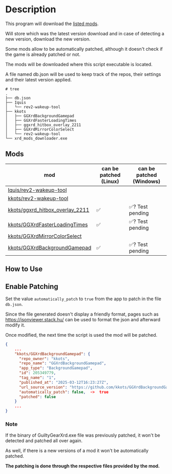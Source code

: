 # Description

This program will download the [listed mods](#mods).

Will store which was the latest version download and in case of detecting a new version, download the new version.

Some mods allow to be automatically patched, although it doesn't check if the game is already patched or not.

The mods will be downloaded where this script executable is located.

A file named db.json will be used to keep track of the repos, their settings and their latest version applied.

```text
# tree   
.
├── db.json
├── Iquis
│   └── rev2-wakeup-tool
├── kkots
│   ├── GGXrdBackgroundGamepad
│   ├── GGXrdFasterLoadingTimes
│   ├── ggxrd_hitbox_overlay_2211
│   ├── GGXrdMirrorColorSelect
│   └── rev2-wakeup-tool
└── xrd_mods_downloader.exe
```

## Mods

| mod                                                                                   | can be patched (Linux) | can be patched (Windows) |
|---------------------------------------------------------------------------------------|------------------------|--------------------------|
| [Iquis/rev2-wakeup-tool](https://github.com/Iquis/rev2-wakeup-tool)                   |                        |                          |
| [kkots/rev2-wakeup-tool](https://github.com/kkots/rev2-wakeup-tool)                   |                        |                          |
| [kkots/ggxrd_hitbox_overlay_2211](https://github.com/kkots/ggxrd_hitbox_overlay_2211) | ✅                      | ✅? Test pending          |
| [kkots/GGXrdFasterLoadingTimes](https://github.com/kkots/GGXrdFasterLoadingTimes)     | ✅                      | ✅? Test pending          |
| [kkots/GGXrdMirrorColorSelect](https://github.com/kkots/GGXrdMirrorColorSelect)       |                        |                          |
| [kkots/GGXrdBackgroundGamepad](https://github.com/kkots/GGXrdBackgroundGamepad)       | ✅                      | ✅? Test pending          |

## How to Use

## Enable Patching

Set the value `automatically_patch` to `true` from the app to patch in the file `db.json`.

Since the file generated doesn't display a friendly format, pages such as https://jsonviewer.stack.hu/ can be used to format the json and afterward modify it. 

Once modified, the next time the script is used the mod will be patched.

```json
{
    ...
    "kkots/GGXrdBackgroundGamepad": {
      "repo_owner": "kkots",
      "repo_name": "GGXrdBackgroundGamepad",
      "app_type": "BackgroundGamepad",
      "id": 205349779,
      "tag_name": "1",
      "published_at": "2025-03-12T16:23:27Z",
      "url_source_version": "https://github.com/kkots/GGXrdBackgroundGamepad/releases/tag/1",
      "automatically_patch": false,  ->  true
      "patched": false
    }
    ...
}
```

### Note

If the binary of GuiltyGearXrd.exe file was previously patched, it won't be detected and patched all over again.

As well, if there is a new versions of a mod it won't be automatically patched.

**The patching is done through the respective files provided by the mod.**

